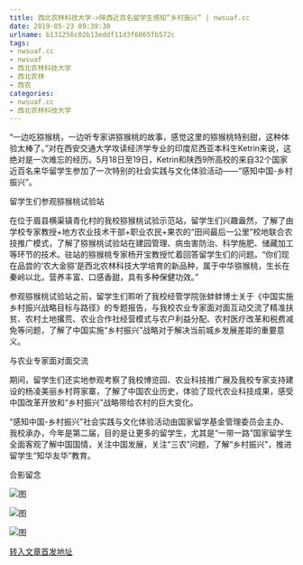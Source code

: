 ```yaml
---
title: 西北农林科技大学->陕西近百名留学生感知“乡村振兴” | nwsuaf.cc
date: 2019-05-23 09:39:30
urlname: b131256c02b13eddf11d3f6065fb572c
tags: 
- nwsuaf.cc
- nwsuaf
- 西北农林科技大学
- 西北农林
- 西农
categories:
- nwsuaf.cc
- 西北农林科技大学
---
```



“一边吃猕猴桃，一边听专家讲猕猴桃的故事，感觉这里的猕猴桃特别甜，这种体验太棒了。”对在西安交通大学攻读经济学专业的印度尼西亚本科生Ketrin来说，这绝对是一次难忘的经历。5月18日至19日，Ketrin和陕西9所高校的来自32个国家近百名来华留学生参加了一次特别的社会实践与文化体验活动——“感知中国-乡村振兴”。

留学生们参观猕猴桃试验站

在位于眉县横渠镇青化村的我校猕猴桃试验示范站，留学生们兴趣盎然，了解了由学校专家教授+地方农业技术干部+职业农民+果农的“田间最后一公里”校地联合农技推广模式，了解了猕猴桃试验站在建园管理、病虫害防治、科学施肥、储藏加工等环节的技术。驻站的猕猴桃专家杨开宝教授忙着回答留学生们的问题。“你们现在品尝的‘农大金猕’是西北农林科技大学培育的新品种，属于中华猕猴桃，生长在秦岭以北，营养丰富、口感香甜，具有多种保健功效。”

参观猕猴桃试验站之前，留学生们聆听了我校经管学院张蚌蚌博士关于《中国实施乡村振兴战略目标与路径》的专题报告，与我校农业专家面对面互动交流了精准扶贫、农村土地撂荒、农业合作社经营模式与农户利益分配、农村医疗改革和税费减免等问题，了解了中国实施“乡村振兴”战略对于解决当前城乡发展差距的重要意义。

与农业专家面对面交流

期间，留学生们还实地参观考察了我校博览园、农业科技推广展及我校专家支持建设的杨凌美丽乡村蒋家寨，了解了中国农业历史，体验了现代农业科技成果，感受中国改革开放和“乡村振兴”战略带给农村的巨大变化。

“感知中国-乡村振兴”社会实践与文化体验活动由国家留学基金管理委员会主办、我校承办，今年是第二届，目的是让更多的留学生，尤其是“一带一路”国家留学生全面客观了解中国国情，关注中国发展，关注“三农”问题，了解“乡村振兴”，推进留学生“知华友华”教育。

合影留念



![图](https://news.nwsuaf.edu.cn/images/content/2019-05/20190521145344142193.jpg)

![图](https://news.nwsuaf.edu.cn/images/content/2019-05/20190521145323971005.jpg)

![图](https://news.nwsuaf.edu.cn/images/content/2019-05/20190521145214316948.jpg)

[转入文章首发地址](https://news.nwsuaf.edu.cn/xnxw/89710.htm)
